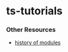 # ts-tutorials

### Other Resources
- [history of modules](https://www.youtube.com/watch?v=qJWALEoGge4)
